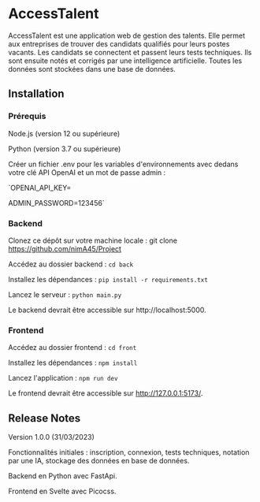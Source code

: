 # AccessTalent

AccessTalent est une application web de gestion des talents. Elle permet aux entreprises de trouver des candidats qualifiés pour leurs postes vacants. Les candidats se connectent et passent leurs tests techniques. Ils sont ensuite notés et corrigés par une intelligence artificielle. Toutes les données sont stockées dans une base de données.

## Installation

### Prérequis

Node.js (version 12 ou supérieure)

Python (version 3.7 ou supérieure)

Créer un fichier .env pour les variables d'environnements avec dedans votre clé API OpenAI et un mot de passe admin :
 
`OPENAI_API_KEY=

ADMIN_PASSWORD=123456`

### Backend

Clonez ce dépôt sur votre machine locale : git clone https://github.com/nimA45/Project

Accédez au dossier backend : `cd back`

Installez les dépendances : `pip install -r requirements.txt`

Lancez le serveur : `python main.py`

Le backend devrait être accessible sur http://localhost:5000.

### Frontend

Accédez au dossier frontend : `cd front`

Installez les dépendances : `npm install`

Lancez l'application : `npm run dev`

Le frontend devrait être accessible sur http://127.0.0.1:5173/.

## Release Notes

Version 1.0.0 (31/03/2023)

Fonctionnalités initiales : inscription, connexion, tests techniques, notation par une IA, stockage des données en base de données.

Backend en Python avec FastApi.

Frontend en Svelte avec Picocss.
